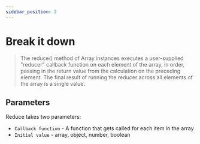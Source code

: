 ```yaml
---
sidebar_position: 2
---
```


# Break it down

> The reduce() method of Array instances executes a user-supplied "reducer" callback function on each element of the array, in order, passing in the return value from the calculation on the preceding element. The final result of running the reducer across all elements of the array is a single value.

## Parameters

Reduce takes two parameters:

-   `Callback function` - A function that gets called for each item in the array
-   `Initial value` - array, object, number, boolean
